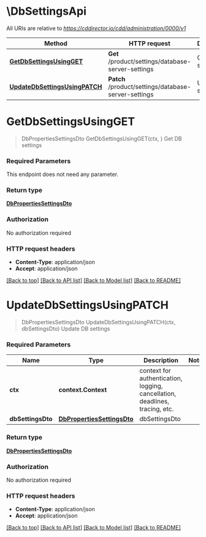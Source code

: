 # \DbSettingsApi

All URIs are relative to *https://cddirector.io/cdd/administration/0000/v1*

Method | HTTP request | Description
------------- | ------------- | -------------
[**GetDbSettingsUsingGET**](DbSettingsApi.md#GetDbSettingsUsingGET) | **Get** /product/settings/database-server-settings | Get DB settings
[**UpdateDbSettingsUsingPATCH**](DbSettingsApi.md#UpdateDbSettingsUsingPATCH) | **Patch** /product/settings/database-server-settings | Update DB settings


# **GetDbSettingsUsingGET**
> DbPropertiesSettingsDto GetDbSettingsUsingGET(ctx, )
Get DB settings

### Required Parameters
This endpoint does not need any parameter.

### Return type

[**DbPropertiesSettingsDto**](DbPropertiesSettingsDto.md)

### Authorization

No authorization required

### HTTP request headers

 - **Content-Type**: application/json
 - **Accept**: application/json

[[Back to top]](#) [[Back to API list]](../README.md#documentation-for-api-endpoints) [[Back to Model list]](../README.md#documentation-for-models) [[Back to README]](../README.md)

# **UpdateDbSettingsUsingPATCH**
> DbPropertiesSettingsDto UpdateDbSettingsUsingPATCH(ctx, dbSettingsDto)
Update DB settings

### Required Parameters

Name | Type | Description  | Notes
------------- | ------------- | ------------- | -------------
 **ctx** | **context.Context** | context for authentication, logging, cancellation, deadlines, tracing, etc.
  **dbSettingsDto** | [**DbPropertiesSettingsDto**](DbPropertiesSettingsDto.md)| dbSettingsDto | 

### Return type

[**DbPropertiesSettingsDto**](DbPropertiesSettingsDto.md)

### Authorization

No authorization required

### HTTP request headers

 - **Content-Type**: application/json
 - **Accept**: application/json

[[Back to top]](#) [[Back to API list]](../README.md#documentation-for-api-endpoints) [[Back to Model list]](../README.md#documentation-for-models) [[Back to README]](../README.md)

